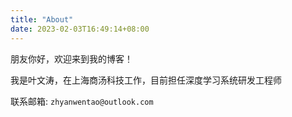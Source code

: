 ```yaml
---
title: "About"
date: 2023-02-03T16:49:14+08:00
---
```


朋友你好，欢迎来到我的博客！

我是叶文涛，在上海商汤科技工作，目前担任深度学习系统研发工程师

联系邮箱: `zhyanwentao@outlook.com`
